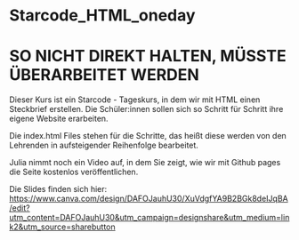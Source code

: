 # Starcode_HTML_oneday

# SO NICHT DIREKT HALTEN, MÜSSTE ÜBERARBEITET WERDEN

Dieser Kurs ist ein Starcode - Tageskurs, in dem wir mit HTML einen Steckbrief erstellen.
Die Schüler:innen sollen sich so Schritt für Schritt ihre eigene Website erarbeiten.

Die index.html Files stehen für die Schritte, das heißt diese werden von den Lehrenden in aufsteigender Reihenfolge bearbeitet.

Julia nimmt noch ein Video auf, in dem Sie zeigt, wie wir mit Github pages die Seite kostenlos veröffentlichen.

Die Slides finden sich hier: https://www.canva.com/design/DAFOJauhU30/XuVdgfYA9B2BGk8deIJqBA/edit?utm_content=DAFOJauhU30&utm_campaign=designshare&utm_medium=link2&utm_source=sharebutton
